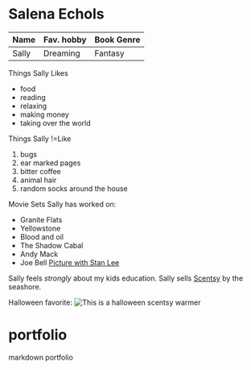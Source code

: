 # Salena Echols
|Name|Fav. hobby|Book Genre|
|----|----------|----------|
|Sally|Dreaming|Fantasy|

Things Sally Likes
- food
- reading
- relaxing
- making money
- taking over the world

Things Sally !=Like
1. bugs
2. ear marked pages
3. bitter coffee
4. animal hair
5. random socks around the house

Movie Sets Sally has worked on:
- Granite Flats
- Yellowstone
- Blood and oil
- The Shadow Cabal
- Andy Mack
- Joe Bell
  [Picture with Stan Lee](https://scontent-atl3-1.xx.fbcdn.net/v/t31.18172-8/10648260_10201741656101934_1972319970776625566_o.jpg?_nc_cat=104&ccb=1-5&_nc_sid=730e14&_nc_ohc=Jx1yTl7l0qIAX_UhV6c&_nc_ht=scontent-atl3-1.xx&oh=e9209678ecad7a8b54604b91df4b64b6&oe=616783EB)

Sally feels *strongly* about my kids education.
Sally sells [Scentsy](salena.scentsy.us) by the seashore.

Halloween favorite:
![This is a halloween scentsy warmer](https://salena.scentsy.us/shop/p/69879/haunting-good-time-warmer)




# portfolio
markdown portfolio
